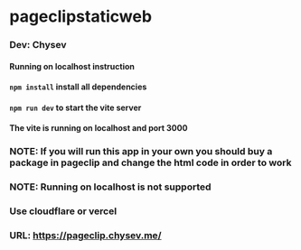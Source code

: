 # pageclipstaticweb
### Dev: Chysev
#### Running on localhost instruction
#### `npm install` install all dependencies
#### `npm run dev` to start the vite server
#### The vite is running on localhost and port 3000
### NOTE: If you will run this app in your own you should buy a package in pageclip and change the html code in order to work
### NOTE: Running on localhost is not supported 
### Use cloudflare or vercel 
### URL: https://pageclip.chysev.me/
